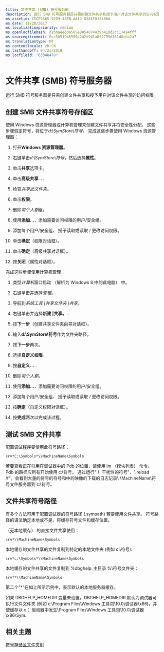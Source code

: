 ```yaml
---
title: 文件共享 (SMB) 符号服务器
description: 运行 SMB 符号服务器是只需创建文件共享和授予用户对该文件共享的访问权限。
ms.assetid: C5CF9665-9289-48EB-AA12-8881F812488A
ms.date: 11/28/2017
ms.localizationpriority: medium
ms.openlocfilehash: d2bbaeed3a565e8854074439b410d2cc17494fff
ms.sourcegitcommit: 0cc5051945559a242d941a6f2799d161d8eba2a7
ms.translationtype: MT
ms.contentlocale: zh-CN
ms.lasthandoff: 04/23/2019
ms.locfileid: "63348478"
---
```

# <a name="file-share-smb-symbol-server"></a>文件共享 (SMB) 符号服务器


运行 SMB 符号服务器是只需创建文件共享和授予用户对该文件共享的访问权限。

## <a name="span-idcreatingasmbfilesharesymbolstorespanspan-idcreatingasmbfilesharesymbolstorespanspan-idcreatingasmbfilesharesymbolstorespancreating-a-smb-file-share-symbol-store"></a><span id="Creating_a_SMB_File_Share_Symbol_Store_"></span><span id="creating_a_smb_file_share_symbol_store_"></span><span id="CREATING_A_SMB_FILE_SHARE_SYMBOL_STORE_"></span>创建 SMB 文件共享符号存储区


使用 Windows 资源管理器或计算机管理来创建文件共享并将安全性分配。 这些步骤假定符号，将位于*d:\\SymStore\\符号*。 完成这些步骤使用 Windows 资源管理器：

1. 打开**Windows 资源管理器**。

2. 右键单击*d:\\SymStore\\符号*，然后选择**属性**。

3. 单击**共享**选项卡。

4. 单击**高级共享**... .

5. 检查*共享此文件夹*。

6. 单击**权限**。

7. 删除*每个人都*组。

8. 使用**添加...**，添加需要访问权限的用户/安全组。

9. 添加每个用户/安全组、 授予读取或读取 / 更改访问权限。

10. 单击**确定**（权限对话框）。

11. 单击**确定**（高级共享对话框）。

12. 按**关闭**（属性对话框）。

完成这些步骤使用计算机管理：

1. 类型*计算机*窗口启动 （解析为 Windows 8 中的此电脑） 中。

2. 右键单击并选择*管理*。

3. 导航到*系统工具 |共享文件夹 |共享*。

4. 右键单击并选择**新建 |共享。** .

5. 按**下一步**（创建共享文件夹向导对话框）。

6. 输入**d:\\SymStore\\符号**作为文件夹路径。

7. 按**下一步**两次。

8. 选择**自定义权限**。

9. 按**自定义...** .

10. 删除*每个人都*。

11. 使用**添加...**，添加需要访问权限的用户/安全组。

12. 添加每个用户/安全组、 授予读取或读取 / 更改访问权限。

13. 按**确定**（自定义权限对话框）。

14. 按**完成**两次以完成该过程。

## <a name="span-idtestthesmbfilesharespanspan-idtestthesmbfilesharespanspan-idtestthesmbfilesharespantest-the-smb-file-share"></a><span id="Test_The_SMB_File_Share"></span><span id="test_the_smb_file_share"></span><span id="TEST_THE_SMB_FILE_SHARE"></span>测试 SMB 文件共享


配置调试程序要使用此符号路径：

```text
srv*C:\Symbols*\\MachineName\Symbols
```

若要查看正在引用在调试器中的 Pdb 的位置，请使用 lm （模块列表） 命令。 Pdb 的路径应所有开始使用 c:\\符号。 通过运行"！ 干扰性的符号"，".reload /f"，会看到大量的符号的符号和中的映像的下载的日志记录\\ \\MachineName\\符号文件服务器到 c:\\符号。

## <a name="span-idfilesharesymbolpathspanspan-idfilesharesymbolpathspanspan-idfilesharesymbolpathspanfile-share-symbol-path"></a><span id="File_Share_Symbol_Path"></span><span id="file_share_symbol_path"></span><span id="FILE_SHARE_SYMBOL_PATH"></span>文件共享符号路径


有多个方法可用于配置调试器的符号路径 (.sympath) 若要使用文件共享。 符号路径的语法确定本地或不是，将缓存符号文件和缓存位置。

（无本地缓存） 的直接文件共享使用：

```text
srv*\\MachineName\Symbols
```

本地缓存的文件共享的文件复制到特定的本地文件夹 (例如 c:\\符号):

```text
srv*c:\Symbols*\\MachineName\Symbols
```

本地缓存的文件共享的文件复制到 %dbghelp\_主目录 %\\符号文件夹：

```text
srv**\\MachineName\Symbols
```

第二个"\*"在如上所示示例中，表示默认的本地服务器缓存。

如果 DBGHELP\_HOMEDIR 变量未设置，DBGHELP\_HOMEDIR 默认为调试器可执行文件文件夹 (例如 c:\\Program Files\\Windows 工具包\\10.0\\调试器\\x86)，并使缓存以 c： 驱动器中发生\\Program Files\\Windows 工具包\\10.0\\调试器\\x86\\Sym.

## <a name="span-idrelatedtopicsspanrelated-topics"></a><span id="related_topics"></span>相关主题


[符号存储区文件夹树](symbol-store-folder-tree.md)

 

 







